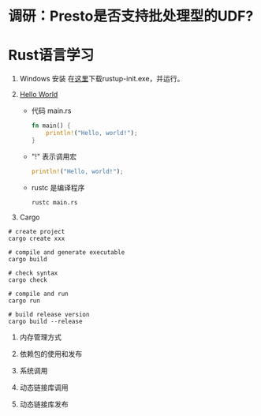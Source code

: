 # 调研：Presto是否支持批处理型的UDF?

# Rust语言学习
1. Windows 安装
 在[这里](https://www.rust-lang.org/tools/install)下载rustup-init.exe，并运行。

1. [Hello World](https://doc.rust-lang.org/stable/book/ch01-02-hello-world.html)
    * 代码 main.rs
        ```rust
        fn main() {
            println!("Hello, world!");
        }
        ```

    * "!" 表示调用宏
        ```rust
        println!("Hello, world!");
        ```
    * rustc 是编译程序
        ```shell
        rustc main.rs
        ```

1. Cargo
```shell
# create project
cargo create xxx

# compile and generate executable
cargo build

# check syntax
cargo check

# compile and run
cargo run

# build release version
cargo build --release
```
1. 内存管理方式

1. 依赖包的使用和发布

1. 系统调用

1. 动态链接库调用

1. 动态链接库发布
